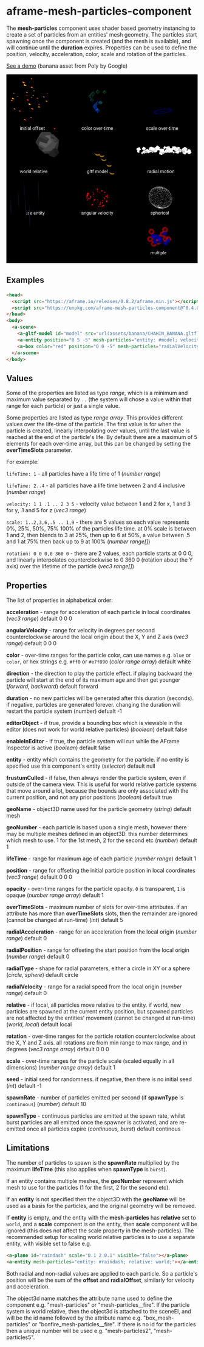 # aframe-mesh-particles-component

The **mesh-particles** component uses shader based geometry instancing to create a set of particles from an entities' mesh geometry.  The particles start spawning once the component is created (and the mesh is available), and will continue until the **duration** expires. Properties can be used to define the position, velocity, acceleration, color, scale and rotation of the particles.

[See a demo](https://harlyq.github.io/aframe-mesh-particles-component/) (banana asset from Poly by Google)

![Screenshot](assets/screenshot.jpg)

## Examples
```html
<head>
  <script src="https://aframe.io/releases/0.8.2/aframe.min.js"></script>
  <script src="https://unpkg.com/aframe-mesh-particles-component@^0.4.0/aframe-mesh-particles-component.js"></script>
</head>
<body>
  <a-scene>
    <a-gltf-model id="model" src="url(assets/banana/CHAHIN_BANANA.gltf)" scale="0.5 0.5 0.5" visible="false"></a-gltf-model>
    <a-entity position="0 5 -5" mesh-particles="entity: #model; velocity: .1 1 .1; acceleration: 0 -1 0..0 -2 0"></a-entity>
    <a-box color="red" position="0 0 -5" mesh-particles="radialVelocity: 1..2"></a-box>
  </a-scene>
</body>
```

## Values
Some of the properties are listed as type *range*, which is a minimum and maximum value separated by `..` (the system will chose a value within that range for each particle) or just a single value.

Some properties are listed as type *range array*. This provides different values over the life-time of the particle.  The first value is for when the particle is created, linearly interpolating over values, until the last value is reached at the end of the particle's life.  By default there are a maximum of 5 elements for each over-time array, but this can be changed by setting the **overTimeSlots** parameter.

For example:

`lifeTime: 1` - all particles have a life time of 1 (*number range*)

`lifeTime: 2..4` - all particles have a life time between 2 and 4 inclusive (*number range*)

`velocity: 1 1 .1 .. 2 3 5` - velocity value between 1 and 2 for x, 1 and 3 for y, .1 and 5 for z (*vec3 range*)

`scale: 1..2,3,6,.5 .. 1,9` - there are 5 values so each value represents 0%, 25%, 50%, 75% 100% of the particles life time. at 0% scale is between 1 and 2, then blends to 3 at 25%, then up to 6 at 50%, a value between .5 and 1 at 75% then back up to 9 at 100% (*number range[]*)

`rotation: 0 0 0,0 360 0` - there are 2 values, each particle starts at 0 0 0, and linearly interpolates counterclockwise to 0 360 0 (rotation about the Y axis) over the lifetime of the particle (*vec3 range[]*)

## Properties
The list of properties in alphabetical order:

**acceleration** - range for acceleration of each particle in local coordinates (*vec3 range*) default 0 0 0

**angularVelocity** - range for velocity in degrees per second counterclockwise around the local origin about the X, Y and Z axis (*vec3 range*) default 0 0 0

**color** - over-time ranges for the particle color, can use names e.g. `blue` or `color`, or hex strings e.g. `#ff0` or `#e7f890` (*color range array*) default white

**direction** - the direction to play the particle effect. if playing backward the particle will start at the end of its maximum age and then get younger (*forward, backward*) default forward

**duration** - no new particles will be generated after this duration (seconds). if negative, particles are generated forever. changing the duration will restart the particle system (number) defualt -1

**editorObject** - if true, provide a bounding box which is viewable in the editor (does not work for world relative particles) (*boolean*) default false

**enableInEditor** - if true, the particle system will run while the AFrame Inspector is active (*boolean*) default false

**entity** - entity which contains the geometry for the particle. if no entity is specified use this component's entity (*selector*) default null

**frustumCulled** - if false, then always render the particle system, even if outside of the camera view. This is useful for world relative particle systems that move around a lot, because the bounds are only associated with the current position, and not any prior positions (*boolean*) default true

**geoName** - object3D name used for the particle geometry (*string*) default mesh

**geoNumber** - each particle is based upon a single mesh, however there may be multiple meshes defined in an object3D. this number determines which mesh to use. 1 for the 1st mesh, 2 for the second etc (*number*) default 1

**lifeTime** - range for maximum age of each particle (*number range*) default 1

**position** - range for offseting the initial particle position in local coordinates (*vec3 range*) default 0 0 0

**opacity** - over-time ranges for the particle opacity. `0` is transparent, `1` is opaque (*number range array*) default 1

**overTimeSlots** - maximum number of slots for over-time attributes. if an attribute has more than **overTimeSlots** slots, then the remainder are ignored (cannot be changed at run-time) (*int*) default 5

**radialAcceleration** - range for an acceleration from the local origin (*number range*) default 0

**radialPosition** - range for offseting the start position from the local origin (*number range*) default 0

**radialType** - shape for radial parameters, either a circle in XY or a sphere (*circle, sphere*) default circle

**radialVelocity** - range for a radial speed from the local origin (*number range*) default 0

**relative** - if local, all particles move relative to the entity. if world, new particles are spawned at the current entity position, but spawned particles are not affected by the entities' movement (cannot be changed at run-time) (*world, local*) default local

**rotation** - over-time ranges for the particle rotation counterclockwise about the X, Y and Z axis. all rotations are from min range to max range, and in degrees (*vec3 range array*) default 0 0 0

**scale** - over-time ranges for the particle scale (scaled equally in all dimensions) (*number range array*) default 1

**seed** - initial seed for randomness. if negative, then there is no initial seed (*int*) default -1

**spawnRate** - number of particles emitted per second (if **spawnType** is `continuous`) (*number*) default 10

**spawnType** - continuous particles are emitted at the spawn rate, whilst burst particles are all emitted once the spawner is activated, and are re-emitted once all particles expire (*continuous, burst*) default continous

## Limitations

The number of particles to spawn is the **spawnRate** multiplied by the maximum **lifeTime** (this also applies when **spawnType** is `burst`).

If an entity contains multiple meshes, the **geoNumber** represent which mesh to use for the particles (1 for the first, 2 for the second etc).

If an **entity** is not specified then the object3D with the **geoName** will be used as a basis for the particles, and the original geometry will be removed.

If **entity** is empty, and the entity with the **mesh-particles** has **relative** set to `world`, and a **scale** component is on the entity, then **scale** component will be ignored (this does not affect the scale property in the mesh-particles).  The recommended setup for scaling world relative particles is to use a separate entity, with visible set to false e.g.
```html
<a-plane id="raindash" scale="0.1 2 0.1" visible="false"></a-plane>
<a-entity mesh-particles="entity: #raindash; relative: world;"></a-entity>
```

Both radial and non-radial values are applied to each particle. So a particle's position will be the sum of the **offset** and **radialOffset**, similarly for velocity and acceleration.

The object3d name matches the attribute name used to define the component e.g. "mesh-particles" or "mesh-particles__fire".  If the particle system is world relative, then the object3d is attached to the sceneEl, and will
be the id name followed by the attribute name e.g. "box_mesh-particles" or "bonfire_mesh-particles__fire".  If there is no id for the particles then a unique number will be used e.g. "mesh-particles2", "mesh-particles5".
